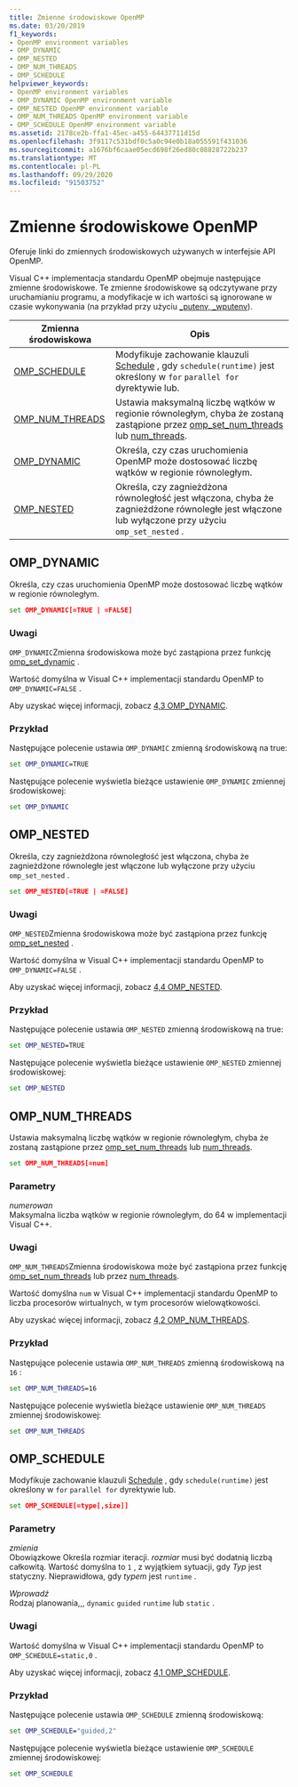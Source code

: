 ```yaml
---
title: Zmienne środowiskowe OpenMP
ms.date: 03/20/2019
f1_keywords:
- OpenMP environment variables
- OMP_DYNAMIC
- OMP_NESTED
- OMP_NUM_THREADS
- OMP_SCHEDULE
helpviewer_keywords:
- OpenMP environment variables
- OMP_DYNAMIC OpenMP environment variable
- OMP_NESTED OpenMP environment variable
- OMP_NUM_THREADS OpenMP environment variable
- OMP_SCHEDULE OpenMP environment variable
ms.assetid: 2178ce2b-ffa1-45ec-a455-64437711d15d
ms.openlocfilehash: 3f9117c531bdf0c5a0c94e0b18a055591f431036
ms.sourcegitcommit: a1676bf6caae05ecd698f26ed80c08828722b237
ms.translationtype: MT
ms.contentlocale: pl-PL
ms.lasthandoff: 09/29/2020
ms.locfileid: "91503752"
---
```

# <a name="openmp-environment-variables"></a>Zmienne środowiskowe OpenMP

Oferuje linki do zmiennych środowiskowych używanych w interfejsie API OpenMP.

Visual C++ implementacja standardu OpenMP obejmuje następujące zmienne środowiskowe. Te zmienne środowiskowe są odczytywane przy uruchamianiu programu, a modyfikacje w ich wartości są ignorowane w czasie wykonywania (na przykład przy użyciu [_putenv, _wputenv](../../../c-runtime-library/reference/putenv-wputenv.md)).

|Zmienna środowiskowa|Opis|
|--------------------|-----------|
|[OMP_SCHEDULE](#omp-schedule)|Modyfikuje zachowanie klauzuli [Schedule](openmp-clauses.md#schedule) , gdy `schedule(runtime)` jest określony w `for` `parallel for` dyrektywie lub.|
|[OMP_NUM_THREADS](#omp-num-threads)|Ustawia maksymalną liczbę wątków w regionie równoległym, chyba że zostaną zastąpione przez [omp_set_num_threads](openmp-functions.md#omp-set-num-threads) lub [num_threads](openmp-clauses.md#num-threads).|
|[OMP_DYNAMIC](#omp-dynamic)|Określa, czy czas uruchomienia OpenMP może dostosować liczbę wątków w regionie równoległym.|
|[OMP_NESTED](#omp-nested)|Określa, czy zagnieżdżona równoległość jest włączona, chyba że zagnieżdżone równoległe jest włączone lub wyłączone przy użyciu `omp_set_nested` .|

## <a name="omp_dynamic"></a><a name="omp-dynamic"></a> OMP_DYNAMIC

Określa, czy czas uruchomienia OpenMP może dostosować liczbę wątków w regionie równoległym.

```cmd
set OMP_DYNAMIC[=TRUE | =FALSE]
```

### <a name="remarks"></a>Uwagi

`OMP_DYNAMIC`Zmienna środowiskowa może być zastąpiona przez funkcję [omp_set_dynamic](openmp-functions.md#omp-set-dynamic) .

Wartość domyślna w Visual C++ implementacji standardu OpenMP to `OMP_DYNAMIC=FALSE` .

Aby uzyskać więcej informacji, zobacz [4,3 OMP_DYNAMIC](../4-environment-variables.md#43-omp_dynamic).

### <a name="example"></a>Przykład

Następujące polecenie ustawia `OMP_DYNAMIC` zmienną środowiskową na true:

```cmd
set OMP_DYNAMIC=TRUE
```

Następujące polecenie wyświetla bieżące ustawienie `OMP_DYNAMIC` zmiennej środowiskowej:

```cmd
set OMP_DYNAMIC
```

## <a name="omp_nested"></a><a name="omp-nested"></a> OMP_NESTED

Określa, czy zagnieżdżona równoległość jest włączona, chyba że zagnieżdżone równoległe jest włączone lub wyłączone przy użyciu `omp_set_nested` .

```cmd
set OMP_NESTED[=TRUE | =FALSE]
```

### <a name="remarks"></a>Uwagi

`OMP_NESTED`Zmienna środowiskowa może być zastąpiona przez funkcję [omp_set_nested](openmp-functions.md#omp-set-nested) .

Wartość domyślna w Visual C++ implementacji standardu OpenMP to `OMP_DYNAMIC=FALSE` .

Aby uzyskać więcej informacji, zobacz [4,4 OMP_NESTED](../4-environment-variables.md#44-omp_nested).

### <a name="example"></a>Przykład

Następujące polecenie ustawia `OMP_NESTED` zmienną środowiskową na true:

```cmd
set OMP_NESTED=TRUE
```

Następujące polecenie wyświetla bieżące ustawienie `OMP_NESTED` zmiennej środowiskowej:

```cmd
set OMP_NESTED
```

## <a name="omp_num_threads"></a><a name="omp-num-threads"></a> OMP_NUM_THREADS

Ustawia maksymalną liczbę wątków w regionie równoległym, chyba że zostaną zastąpione przez [omp_set_num_threads](openmp-functions.md#omp-set-num-threads) lub [num_threads](openmp-clauses.md#num-threads).

```cmd
set OMP_NUM_THREADS[=num]
```

### <a name="parameters"></a>Parametry

*numerowan*<br/>
Maksymalna liczba wątków w regionie równoległym, do 64 w implementacji Visual C++.

### <a name="remarks"></a>Uwagi

`OMP_NUM_THREADS`Zmienna środowiskowa może być zastąpiona przez funkcję [omp_set_num_threads](openmp-functions.md#omp-set-num-threads) lub przez [num_threads](openmp-clauses.md#num-threads).

Wartość domyślna `num` w Visual C++ implementacji standardu OpenMP to liczba procesorów wirtualnych, w tym procesorów wielowątkowości.

Aby uzyskać więcej informacji, zobacz [4,2 OMP_NUM_THREADS](../4-environment-variables.md#42-omp_num_threads).

### <a name="example"></a>Przykład

Następujące polecenie ustawia `OMP_NUM_THREADS` zmienną środowiskową na `16` :

```cmd
set OMP_NUM_THREADS=16
```

Następujące polecenie wyświetla bieżące ustawienie `OMP_NUM_THREADS` zmiennej środowiskowej:

```cmd
set OMP_NUM_THREADS
```

## <a name="omp_schedule"></a><a name="omp-schedule"></a> OMP_SCHEDULE

Modyfikuje zachowanie klauzuli [Schedule](openmp-clauses.md#schedule) , gdy `schedule(runtime)` jest określony w `for` `parallel for` dyrektywie lub.

```cmd
set OMP_SCHEDULE[=type[,size]]
```

### <a name="parameters"></a>Parametry

*zmienia*<br/>
Obowiązkowe Określa rozmiar iteracji. *rozmiar* musi być dodatnią liczbą całkowitą. Wartość domyślna to `1` , z wyjątkiem sytuacji, gdy *Typ* jest statyczny. Nieprawidłowa, gdy *typem* jest `runtime` .

*Wprowadź*<br/>
Rodzaj planowania,,, `dynamic` `guided` `runtime` lub `static` .

### <a name="remarks"></a>Uwagi

Wartość domyślna w Visual C++ implementacji standardu OpenMP to `OMP_SCHEDULE=static,0` .

Aby uzyskać więcej informacji, zobacz [4,1 OMP_SCHEDULE](../4-environment-variables.md#41-omp_schedule).

### <a name="example"></a>Przykład

Następujące polecenie ustawia `OMP_SCHEDULE` zmienną środowiskową:

```cmd
set OMP_SCHEDULE="guided,2"
```

Następujące polecenie wyświetla bieżące ustawienie `OMP_SCHEDULE` zmiennej środowiskowej:

```cmd
set OMP_SCHEDULE
```
